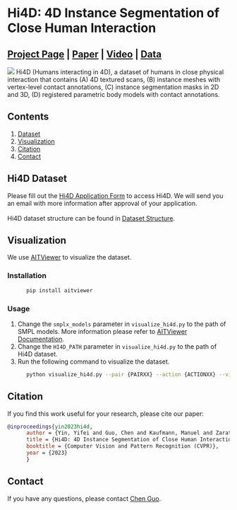 # Hi4D: 4D Instance Segmentation of Close Human Interaction


## [Project Page](https://yifeiyin04.github.io/Hi4D/) | [Paper](https://arxiv.org/abs/2303.15380) | [Video](https://youtu.be/DrvL2XkW7rw) | [Data](https://hi4d.ait.ethz.ch/) 
<img src="assets/teaser.png"/> 
Hi4D (Humans interacting in 4D), a dataset of humans in close physical interaction that contains (A) 4D textured scans, (B) instance meshes with vertex-level contact annotations, (C) instance segmentation masks in 2D and 3D, (D) registered parametric body models with contact annotations. 

## Contents
1. [Dataset](#hi4d-dataset)
2. [Visualization](#visualization)
2. [Citation](#citation)
3. [Contact](#contact)

## Hi4D Dataset
Please fill out the [Hi4D Application Form](https://hi4d.ait.ethz.ch/) to access Hi4D. We will send you an email with more information after approval of your application.\
\
Hi4D dataset structure can be found in [Dataset Structure](dataset.md).

## Visualization
We use [AITViewer](https://github.com/eth-ait/aitviewer) to visualize the dataset. 
### Installation
```bash
      pip install aitviewer
```
### Usage
1. Change the `smplx_models` parameter in `visualize_hi4d.py` to the path of SMPL models. More information please refer to [AITViewer Documentation](https://eth-ait.github.io/aitviewer/parametric_human_models/supported_models.html).
2. Change the `HI4D_PATH` parameter in `visualize_hi4d.py` to the path of Hi4D dataset.
3. Run the following command to visualize the dataset.
```bash
      python visualize_hi4d.py --pair {PAIRXX} --action {ACTIONXX} --vis {VIS_TYPE}
```

## Citation
If you find this work useful for your research, please cite our paper:
``` bibtex
@inproceedings{yin2023hi4d,
      author = {Yin, Yifei and Guo, Chen and Kaufmann, Manuel and Zarate, Juan and Song, Jie and Hilliges, Otmar}, 
      title = {Hi4D: 4D Instance Segmentation of Close Human Interaction}, 
      booktitle = {Computer Vision and Pattern Recognition (CVPR)},
      year = {2023}
      }
```

## Contact
If you have any questions, please contact [Chen Guo](mailto:chen.guo@inf.ethz.ch).
